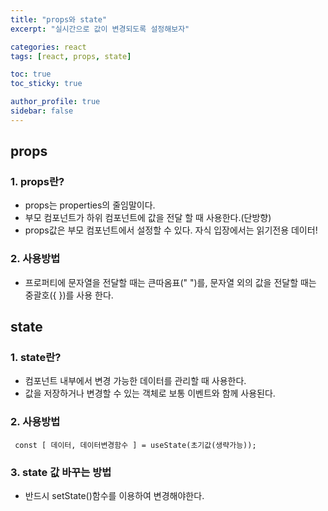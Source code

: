 ```yaml
---
title: "props와 state"
excerpt: "실시간으로 값이 변경되도록 설정해보자"

categories: react
tags: [react, props, state]

toc: true
toc_sticky: true

author_profile: true
sidebar: false
---
```


## props

### 1. props란?

- props는 properties의 줄임말이다.
- 부모 컴포넌트가 하위 컴포넌트에 값을 전달 할 때 사용한다.(단방향)
- props값은 부모 컴포넌트에서 설정할 수 있다. 자식 입장에서는 읽기전용 데이터!

### 2. 사용방법

- 프로퍼티에 문자열을 전달할 때는 큰따옴표(" ")를, 문자열 외의 값을 전달할 때는 중괄호({ })를 사용 한다.

## state

### 1. state란?

- 컴포넌트 내부에서 변경 가능한 데이터를 관리할 때 사용한다.
- 값을 저장하거나 변경할 수 있는 객체로 보통 이벤트와 함께 사용된다.

### 2. 사용방법

```
 const [ 데이터, 데이터변경함수 ] = useState(초기값(생략가능));

```

### 3. state 값 바꾸는 방법

- 반드시 setState()함수를 이용하여 변경해야한다.
